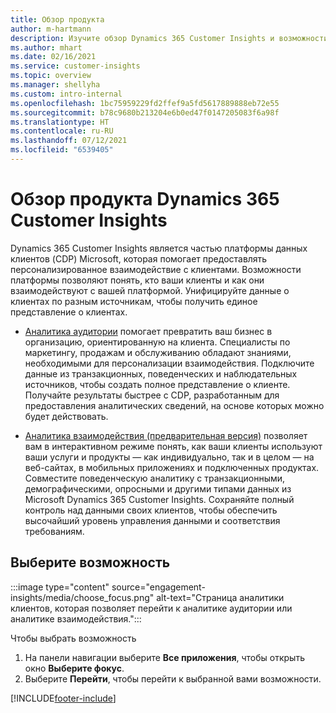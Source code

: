 ```yaml
---
title: Обзор продукта
author: m-hartmann
description: Изучите обзор Dynamics 365 Customer Insights и возможности.
ms.author: mhart
ms.date: 02/16/2021
ms.service: customer-insights
ms.topic: overview
ms.manager: shellyha
ms.custom: intro-internal
ms.openlocfilehash: 1bc75959229fd2ffef9a5fd5617889888eb72e55
ms.sourcegitcommit: b78c9680b213204e6b0ed47f0147205083f6a98f
ms.translationtype: HT
ms.contentlocale: ru-RU
ms.lasthandoff: 07/12/2021
ms.locfileid: "6539405"
---
```

# <a name="product-overview-for-dynamics-365-customer-insights"></a>Обзор продукта Dynamics 365 Customer Insights

Dynamics 365 Customer Insights является частью платформы данных клиентов (CDP) Microsoft, которая помогает предоставлять персонализированное взаимодействие с клиентами. Возможности платформы позволяют понять, кто ваши клиенты и как они взаимодействуют с вашей платформой. Унифицируйте данные о клиентах по разным источникам, чтобы получить единое представление о клиентах.


- [Аналитика аудитории](audience-insights/overview.md) помогает превратить ваш бизнес в организацию, ориентированную на клиента. Специалисты по маркетингу, продажам и обслуживанию обладают знаниями, необходимыми для персонализации взаимодействия. Подключите данные из транзакционных, поведенческих и наблюдательных источников, чтобы создать полное представление о клиенте. Получайте результаты быстрее с CDP, разработанным для предоставления аналитических сведений, на основе которых можно будет действовать. 

- [Аналитика взаимодействия (предварительная версия)](engagement-insights/index.yml) позволяет вам в интерактивном режиме понять, как ваши клиенты используют ваши услуги и продукты — как индивидуально, так и в целом — на веб-сайтах, в мобильных приложениях и подключенных продуктах. Совместите поведенческую аналитику с транзакционными, демографическими, опросными и другими типами данных из Microsoft Dynamics 365 Customer Insights. Сохраняйте полный контроль над данными своих клиентов, чтобы обеспечить высочайший уровень управления данными и соответствия требованиям.
 
## <a name="choose-a-capability"></a>Выберите возможность

:::image type="content" source="engagement-insights/media/choose_focus.png" alt-text="Страница аналитики клиентов, которая позволяет перейти к аналитике аудитории или аналитике взаимодействия.":::

Чтобы выбрать возможность

1. На панели навигации выберите **Все приложения**, чтобы открыть окно **Выберите фокус**.
1. Выберите **Перейти**, чтобы перейти к выбранной вами возможности.


[!INCLUDE[footer-include](includes/footer-banner.md)]